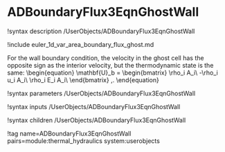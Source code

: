 # ADBoundaryFlux3EqnGhostWall

!syntax description /UserObjects/ADBoundaryFlux3EqnGhostWall

!include euler_1d_var_area_boundary_flux_ghost.md

For the wall boundary condition, the velocity in the ghost cell has the
opposite sign as the interior velocity, but the thermodynamic state is the
same:
\begin{equation}
  \mathbf{U}_b = \begin{bmatrix}
    \rho_i A_i\\
    -\rho_i u_i A_i\\
    \rho_i E_i A_i\\
  \end{bmatrix} \,.
\end{equation}

!syntax parameters /UserObjects/ADBoundaryFlux3EqnGhostWall

!syntax inputs /UserObjects/ADBoundaryFlux3EqnGhostWall

!syntax children /UserObjects/ADBoundaryFlux3EqnGhostWall

!tag name=ADBoundaryFlux3EqnGhostWall pairs=module:thermal_hydraulics system:userobjects
